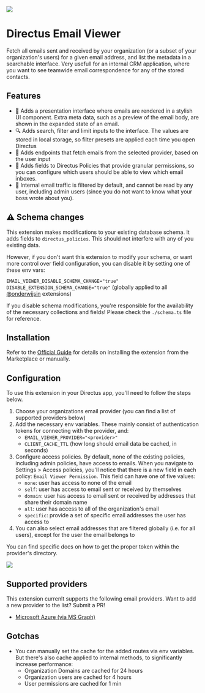 ![](https://raw.githubusercontent.com/onderwijsin/directus-extensions/main/packages/directus-bundle-email-viewer/docs/Email_Viewer_Interface.gif)

# Directus Email Viewer
Fetch all emails sent and received by your organization (or a subset of your organization's users) for a given email address, and list the metadata in a searchable interface. Very usefull for an internal CRM application, where you want to see teamwide email correspondence for any of the stored contacts.

## Features
- 🎁 Adds a presentation interface where emails are rendered in a stylish UI component. Extra meta data, such as a preview of the email body, are shown in the expanded state of an email.
- 🔍 Adds search, filter and limit inputs to the interface. The values are stored in local storage, so filter presets are applied each time you open Directus
- 📧 Adds endpoints that fetch emails from the selected provider, based on the user input
- 🪬 Adds fields to Directus Policies that provide granular permissions, so you can configure which users should be able to view which email inboxes.
- 🛜 Internal email traffic is filtered by default, and cannot be read by any user, including admin users (since you do not want to know what your boss wrote about you). 


## ⚠️ Schema changes
This extension makes modifications to your existing database schema. It adds fields to `directus_policies`. This should not interfere with any of you existing data.

However, if you don't want this extension to modify your schema, or want more control over field configuration, you can disable it by setting one of these env vars:

`EMAIL_VIEWER_DISABLE_SCHEMA_CHANGE="true"`   
`DISABLE_EXTENSION_SCHEMA_CHANGE="true"` (globally applied to all [@onderwijsin](https://github.com/onderwijsin/directus-extensions/tree/feat/cache-flush) extensions)   
   
If you disable schema modifications, you're responsible for the availability of the necessary collections and fields! Please check the `./schema.ts` file for reference.

## Installation
Refer to the [Official Guide](https://docs.directus.io/extensions/installing-extensions.html) for details on installing the extension from the Marketplace or manually.

## Configuration
To use this extension in your Directus app, you'll need to follow the steps below.

1. Choose your organizations email provider (you can find a list of supported providers below)
2. Add the necessary env variables. These mainly consist of authentication tokens for connecting with the provider, and:
    - `EMAIL_VIEWER_PROVIDER="<provider>"`
    - `CLIENT_CACHE_TTL` (how long should email data be cached, in seconds)
3. Configure access policies. By default, none of the existing policies, including admin policies, have access to emails. When you navigate to Settings > Access policies, you'll notice that there is a new field in each policy: `Email Viewer Permission`. This field can have one of five values: 
   - `none`: user has access to none of the email
   - `self`: user has access to email sent or received by themselves
   - `domain`: user has access to email sent or received by addresses that share their domain name
   - `all`: user has access to all of the organization's email
   - `specific`: provide a set of specific email addresses the user has access to
4. You can also select email addresses that are filtered globally (i.e. for all users), except for the user the email belongs to


You can find specific docs on how to get the proper token within the provider's directory.

![](https://raw.githubusercontent.com/onderwijsin/directus-extensions/main/packages/directus-bundle-email-viewer/docs/Email_Viewer_Settings.gif)

## Supported providers
This extension currenlt supports the following email providers. Want to add a new provider to the list? Submit a PR!

- [Microsoft Azure (via MS Graph)](https://github.com/onderwijsin/directus-extensions/blob/main/packages/directus-bundle-email-viewer/README.md)

## Gotchas
- You can manually set the cache for the added routes via env variables. But there's also cache applied to internal methods, to significantly increase performance:
  - Organization Domains are cached for 24 hours
  - Organization users are cached for 4 hours
  - User permissions are cached for 1 min